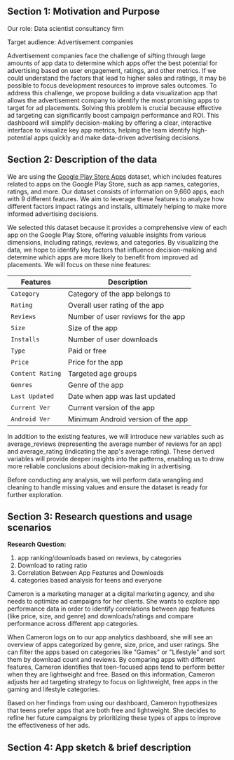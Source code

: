 ## Section 1: Motivation and Purpose

Our role: Data scientist consultancy firm

Target audience: Advertisement companies

Advertisement companies face the challenge of sifting through large amounts of app data to determine which apps offer the best potential for advertising based on user engagement, ratings, and other metrics. If we could understand the factors that lead to higher sales and ratings, it may be possible to focus development resources to improve sales outcomes. To address this challenge, we propose building a data visualization app that allows the advertisement company to identify the most promising apps to target for ad placements. Solving this problem is crucial because effective ad targeting can significantly boost campaign performance and ROI. This dashboard will simplify decision-making by offering a clear, interactive interface to visualize key app metrics, helping the team identify high-potential apps quickly and make data-driven advertising decisions.


## Section 2: Description of the data
We are using the [Google Play Store Apps](https://www.kaggle.com/datasets/lava18/google-play-store-apps) dataset, which includes features related to apps on the Google Play Store, such as app names, categories, ratings, and more. Our dataset consists of information on 9,660 apps, each with 9 different features. We aim to leverage these features to analyze how different factors impact ratings and installs, ultimately helping to make more informed advertising decisions.

We selected this dataset because it provides a comprehensive view of each app on the Google Play Store, offering valuable insights from various dimensions, including ratings, reviews, and categories. By visualizing the data, we hope to identify key factors that influence decision-making and determine which apps are more likely to benefit from improved ad placements.
We will focus on these nine features:

| **Features** | **Description** |
|-------------|----------------|
| `Category` | Category of the app belongs to |
| `Rating` | Overall user rating of the app |
| `Reviews` | Number of user reviews for the app |
| `Size` | Size of the app |
| `Installs` | Number of user downloads |
| `Type` | Paid or free |
| `Price` | Price for the app |
| `Content Rating` | Targeted age groups |
| `Genres` | Genre of the app |
| `Last Updated ` | Date when app was last updated |
| `Current Ver` | Current version of the app |
| `Android Ver` | Minimum Android version of the app |

In addition to the existing features, we will introduce new variables such as average_reviews (representing the average number of reviews for an app) and average_rating (indicating the app's average rating). These derived variables will provide deeper insights into the patterns, enabling us to draw more reliable conclusions about decision-making in advertising.

Before conducting any analysis, we will perform data wrangling and cleaning to handle missing values and ensure the dataset is ready for further exploration.



## Section 3: Research questions and usage scenarios

**Research Question:**
1. app ranking/downloads based on reviews, by categories
2. Download to rating ratio
3. Correlation Between App Features and Downloads
4. categories based analysis for teens and everyone


Cameron is a marketing manager at a digital marketing agency, and she needs to optimize ad campaigns for her clients. She wants to explore app performance data in order to identify correlations between app features (like price, size, and genre) and downloads/ratings and compare performance across different app categories.

When Cameron logs on to our app analytics dashboard, she will see an overview of apps categorized by genre, size, price, and user ratings. She can filter the apps based on categories like "Games" or "Lifestyle" and sort them by download count and reviews. By comparing apps with different features, Cameron identifies that teen-focused apps tend to perform better when they are lightweight and free. Based on this information, Cameron adjusts her ad targeting strategy to focus on lightweight, free apps in the gaming and lifestyle categories.

Based on her findings from using our dashboard, Cameron hypothesizes that teens prefer apps that are both free and lightweight. She decides to refine her future campaigns by prioritizing these types of apps to improve the effectiveness of her ads.

## Section 4: App sketch & brief description
